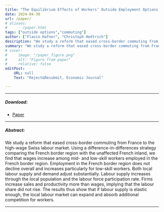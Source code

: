 ```yaml
---
title: "The Equilibrium Effects of Workers’ Outside Employment Options: Evidence from a Labour Market Integration" 
date: 2024-04-30
url: /paper/
# aliases: 
#     - /paper.html
tags: ["outside options","commuting"]
author: ["Flavio Hafner", "Christoph Hedtrich"]
description: "We study a reform that eased cross-border commuting from France to the high-wage Swiss labor market. The results thus show that if labour supply is elastic enough, the local labour market can expand and absorb additional competition for workers."
summary: "We study a reform that eased cross-border commuting from France to the high-wage Swiss labor market. The results thus show that if labour supply is elastic enough, the local labour market can expand and absorb additional competition for workers."
# cover:
#     image: "/paper_figure.png"
#     alt: "Figure from paper"
#     relative: false
editPost:
    URL: null
    Text: "Reject&Resubmit, Economic Journal"

---
```


---

##### Download:

- [Paper](equilibrium-outside.pdf)
<!-- - [Online appendix](appendix.pdf) -->
<!-- - [Code and data](https://github.com/paper_repo) -->

---

##### Abstract:

We study a reform that eased cross-border commuting from France to the high-wage Swiss labour market. Using a difference-in-differences strategy comparing the French border region with the unaffected French inland, we find that wages increase among mid- and low-skill workers employed in the French border region. Employment in the French border region does not decline overall and increases particularly for low-skill workers. Both local labour supply and demand adjust substantially. Labour supply increases through the local population and the labour force participation rate. Firms increase sales and productivity more than wages, implying that the labour share did not rise. The results thus show that if labour supply is elastic enough, the local labour market can expand and absorb additional competition for workers.

---

<!-- ##### Figure X:  Figure title

![](/figurex.png)

---

##### Citation

Author 1, Author 2. Year. "Title." *Journal* Volume (Issue): First page–Last page. https://doi.org/paper_doi.

```BibTeX
@article{AAYY,
author = {Author 1 and Author 2},
doi = {paper_doi},
journal = {Journal},
number = {Issue},
pages = {XXX--YYY},
title = {Title},
volume = {Volume},
year = {Year}}
```

---

##### Related material

+ [Presentation slides](/presentation.pdf) -->